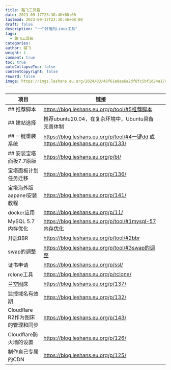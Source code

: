 ```yaml
---
title: 路飞工具箱
date: 2023-09-17T23:30:46+08:00
lastmod: 2023-09-17T23:30:46+08:00
draft: false
description: "一个好用的Linux工具"
tags:
  - 路飞工具箱
categories: 
author: 路飞
weight: 1
comment: true
toc: true
autoCollapseToc: false
contentCopyright: false
reward: false
image: https://imgs.leshans.eu.org/2024/03/46f61e8ea6a2df8fc5bf1d24a17c44a6.jpg
---
```





| 项目 | 链接 |  |
| ---- | ---- | ---- |
| ## 推荐脚本 | <https://blog.leshans.eu.org/p/tool/#5推荐脚本> |  |
| ## 建站选择 | 推荐ubuntu20.04，在复杂环境中，Ubuntu具备完善体制 |  |
| ## 一键重装系统 | <https://blog.leshans.eu.org/p/tool/#4一键dd> 或 <https://blog.leshans.eu.org/p/133/> |  |
| ## 安装宝塔面板7.7原版 | <https://blog.leshans.eu.org/p/bt/> |  |
| 宝塔面板计划任务迁移 | <https://blog.leshans.eu.org/p/136/> |  |
| 宝塔海外版aapanel安装教程 | <https://blog.leshans.eu.org/p/141/> |  |
| docker应用 | <https://blog.leshans.eu.org/p/11/> |  |
| MySQL 5.7内存优化 | <https://blog.leshans.eu.org/p/tool/#1mysql-57内存优化> |  |
| 开启BBR | <https://blog.leshans.eu.org/p/tool/#2bbr> |  |
| swap的调整 | <https://blog.leshans.eu.org/p/tool/#3swap的调整> |  |
| 证书申请 | <https://blog.leshans.eu.org/p/ssl/> |  |
| rclone工具 | <https://blog.leshans.eu.org/p/rclone/> |  |
| 兰空图床 | <https://blog.leshans.eu.org/p/137/> |  |
| 监控域名有效期 | <https://blog.leshans.eu.org/p/132/> |  |
| Cloudflare R2作为图床的管理和同步 | <https://blog.leshans.eu.org/p/143/> |  |
| Cloudflare防火墙的设置 | <https://blog.leshans.eu.org/p/126/> |  |
| 制作自己专属的CDN | <https://blog.leshans.eu.org/p/125/> |  |


